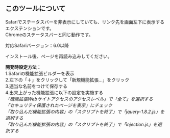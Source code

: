 このツールについて
---------------

Safariでステータスバーを非表示にしていても、リンク先を画面左下に表示するエクステンションです。  
Chromeのステータスバーと同じ動作です。


対応Safariバージョン：6.0以降

インストール後、ページを再読み込みしてください。

**開発時設定方法：**  
1.Safariの機能拡張ビルダーを表示  
2.左下の「＋」をクリックして「新規機能拡張...」をクリック  
3.適当な名前をつけて保存する  
4.出来上がった機能拡張に以下の設定を実施する  
*「機能拡張Webサイトアクセスのアクセスレベル」で「全て」を選択する*  
*「セキュリティ保護されたページを表示」にチェック*  
*「取り込んだ機能拡張の内容」の「スクリプトを終了」で「jquery-1.8.2.js」を選択する*  
*「取り込んだ機能拡張の内容」の「スクリプトを終了」で「injection.js」を選択する*  

